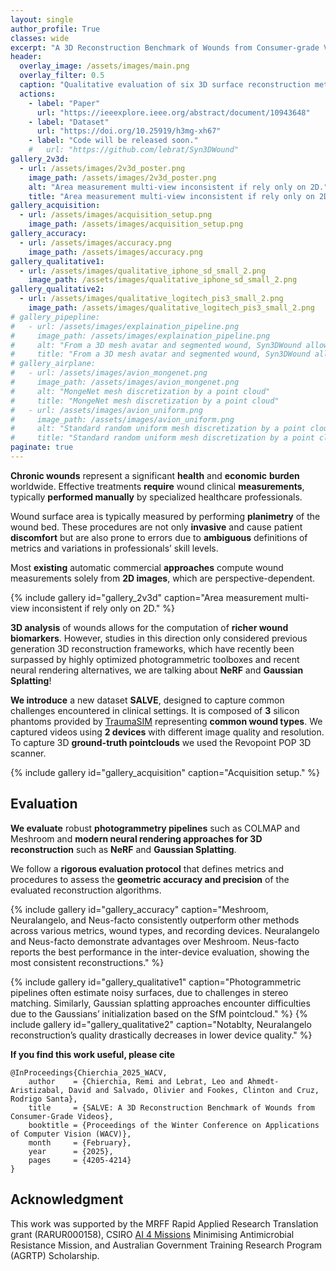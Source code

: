 ```yaml
---
layout: single
author_profile: True
classes: wide
excerpt: "A 3D Reconstruction Benchmark of Wounds from Consumer-grade Videos<br/>WACV 2025"
header:
  overlay_image: /assets/images/main.png
  overlay_filter: 0.5
  caption: "Qualitative evaluation of six 3D surface reconstruction methods using our SALVE dataset."
  actions:
    - label: "Paper"
      url: "https://ieeexplore.ieee.org/abstract/document/10943648"
    - label: "Dataset"
      url: "https://doi.org/10.25919/h3mg-xh67"
    - label: "Code will be released soon."
    #   url: "https://github.com/lebrat/Syn3DWound"
gallery_2v3d:
  - url: /assets/images/2v3d_poster.png
    image_path: /assets/images/2v3d_poster.png
    alt: "Area measurement multi-view inconsistent if rely only on 2D."
    title: "Area measurement multi-view inconsistent if rely only on 2D."
gallery_acquisition:
  - url: /assets/images/acquisition_setup.png
    image_path: /assets/images/acquisition_setup.png
gallery_accuracy:
  - url: /assets/images/accuracy.png
    image_path: /assets/images/accuracy.png
gallery_qualitative1:
  - url: /assets/images/qualitative_iphone_sd_small_2.png
    image_path: /assets/images/qualitative_iphone_sd_small_2.png
gallery_qualitative2:
  - url: /assets/images/qualitative_logitech_pis3_small_2.png
    image_path: /assets/images/qualitative_logitech_pis3_small_2.png
# gallery_pipepline:
#   - url: /assets/images/explaination_pipeline.png
#     image_path: /assets/images/explaination_pipeline.png
#     alt: "From a 3D mesh avatar and segmented wound, Syn3DWound allows to generate a synthetic dataset for 3D wound bed analysis."
#     title: "From a 3D mesh avatar and segmented wound, Syn3DWound allows to generate a synthetic dataset for 3D wound bed analysis."
# gallery_airplane:
#   - url: /assets/images/avion_mongenet.png
#     image_path: /assets/images/avion_mongenet.png
#     alt: "MongeNet mesh discretization by a point cloud"
#     title: "MongeNet mesh discretization by a point cloud"
#   - url: /assets/images/avion_uniform.png
#     image_path: /assets/images/avion_uniform.png
#     alt: "Standard random uniform mesh discretization by a point cloud"
#     title: "Standard random uniform mesh discretization by a point cloud"
paginate: true 
---
```


<!-- ## Introduction & Motivation -->
<b>Chronic wounds</b> represent a significant <b>health</b> and <b>economic</b> <b>burden</b> worldwide. Effective treatments <b>require</b> wound clinical <b>measurements</b>, typically <b>performed manually</b> by specialized healthcare professionals.

Wound surface area is typically measured by performing <b>planimetry</b> of the wound bed. These procedures are not only <b>invasive</b> and cause patient <b>discomfort</b> but are also prone to errors due to <b>ambiguous</b> definitions of metrics and variations in professionals’ skill levels.
<!-- Put image -->

Most <b>existing</b> automatic commercial <b>approaches</b> compute wound measurements solely from <b>2D images</b>, which are perspective-dependent.
<!-- put image -->
{% include gallery id="gallery_2v3d" caption="Area measurement multi-view inconsistent if rely only on 2D." %}

<b>3D analysis</b> of wounds allows for the computation of <b>richer wound biomarkers</b>. However, studies in this direction only considered previous generation 3D reconstruction frameworks, which have recently been surpassed by highly optimized photogrammetric toolboxes and recent neural rendering alternatives, we are talking about <b>NeRF</b> and <b>Gaussian Splatting</b>!
<!-- put image? -->

<b>We introduce</b> a new dataset <b>SALVE</b>, designed to capture common challenges encountered in clinical settings.
It is composed of <b>3</b> silicon phantoms provided by [TraumaSIM](https://traumasim.com.au/) representing <b>common wound types</b>.
We captured videos using <b>2 devices</b> with different image quality and resolution.
To capture 3D <b>ground-truth pointclouds</b> we used the Revopoint POP 3D scanner.
<!-- put image -->
{% include gallery id="gallery_acquisition" caption="Acquisition setup." %}

## Evaluation
<b>We evaluate</b> robust <b>photogrammetry pipelines</b> such as COLMAP and Meshroom and <b>modern neural rendering approaches for 3D reconstruction</b> such as <b>NeRF</b> and <b>Gaussian Splatting</b>. 
<!-- put image -->

We follow a <b>rigorous evaluation protocol</b> that defines metrics and procedures to assess the <b>geometric accuracy and precision</b> of the evaluated reconstruction algorithms.
<!-- put image -->
{% include gallery id="gallery_accuracy" caption="Meshroom, Neuralangelo, and Neus-facto consistently outperform other
methods across various metrics, wound types, and recording devices. Neuralangelo and Neus-facto demonstrate advantages over Meshroom.
Neus-facto reports the best performance in the inter-device evaluation, showing the
most consistent reconstructions." %}

{% include gallery id="gallery_qualitative1" caption="Photogrammetric pipelines often estimate noisy surfaces, due to challenges in stereo matching.
Similarly, Gaussian splatting approaches encounter difficulties due to the Gaussians’
initialization based on the SfM pointcloud." %}
{% include gallery id="gallery_qualitative2" caption="Notablty, Neuralangelo reconstruction’s quality drastically decreases in lower device
quality." %}


<!-- Page under developmet! -->






<!-- commented below> -->

<!-- <br/> -->

<b>If you find this work useful, please cite</b>
```
@InProceedings{Chierchia_2025_WACV,
    author    = {Chierchia, Remi and Lebrat, Leo and Ahmedt-Aristizabal, David and Salvado, Olivier and Fookes, Clinton and Cruz, Rodrigo Santa},
    title     = {SALVE: A 3D Reconstruction Benchmark of Wounds from Consumer-Grade Videos},
    booktitle = {Proceedings of the Winter Conference on Applications of Computer Vision (WACV)},
    month     = {February},
    year      = {2025},
    pages     = {4205-4214}
}
```


## Acknowledgment 
This work was supported by
the MRFF Rapid Applied Research Translation grant
(RARUR000158), CSIRO [AI 4 Missions](https://research.csiro.au/ai4m/ai-is-helping-to-transform-wound-care/) Minimising Antimicrobial Resistance Mission, and Australian Government
Training Research Program (AGRTP) Scholarship.
